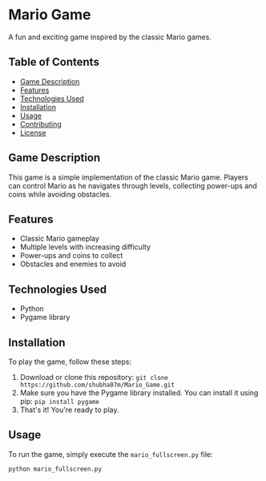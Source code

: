 # Mario Game

A fun and exciting game inspired by the classic Mario games.

## Table of Contents

* [Game Description](#game-description)
* [Features](#features)
* [Technologies Used](#technologies-used)
* [Installation](#installation)
* [Usage](#usage)
* [Contributing](#contributing)
* [License](#license)

## Game Description

This game is a simple implementation of the classic Mario game. Players can control Mario as he navigates through levels, collecting power-ups and coins while avoiding obstacles.

## Features

* Classic Mario gameplay
* Multiple levels with increasing difficulty
* Power-ups and coins to collect
* Obstacles and enemies to avoid

## Technologies Used

* Python
* Pygame library

## Installation

To play the game, follow these steps:

1. Download or clone this repository: `git clone https://github.com/shubha07m/Mario_Game.git`
2. Make sure you have the Pygame library installed. You can install it using pip: `pip install pygame`
3. That's it! You're ready to play.

## Usage

To run the game, simply execute the `mario_fullscreen.py` file:
```bash
python mario_fullscreen.py
